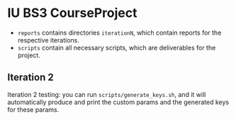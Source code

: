 # IU BS3 CourseProject

*   `reports` contains directories `iterationN`, which contain reports for the
    respective iterations.
*   `scripts` contain all necessary scripts, which are deliverables for the
    project.

## Iteration 2

Iteration 2 testing: you can run `scripts/generate_keys.sh`, and it will
automatically produce and print the custom params and the generated keys for
these params.
